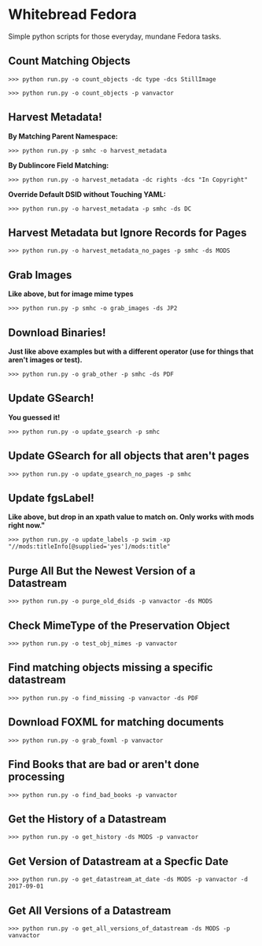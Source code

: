 # Whitebread Fedora

Simple python scripts for those everyday, mundane Fedora tasks.

## Count Matching Objects

```
>>> python run.py -o count_objects -dc type -dcs StillImage
```

```
>>> python run.py -o count_objects -p vanvactor
```

## Harvest Metadata!

**By Matching Parent Namespace:**
```
>>> python run.py -p smhc -o harvest_metadata
```

**By Dublincore Field Matching:**

```
>>> python run.py -o harvest_metadata -dc rights -dcs "In Copyright"
```

**Override Default DSID without Touching YAML:**

```
>>> python run.py -o harvest_metadata -p smhc -ds DC
```

## Harvest Metadata but Ignore Records for Pages

```
>>> python run.py -o harvest_metadata_no_pages -p smhc -ds MODS
```

## Grab Images

**Like above, but for image mime types**
```
>>> python run.py -p smhc -o grab_images -ds JP2
```

## Download Binaries!

**Just like above examples but with a different operator (use for things that aren't images or test).**

```
>>> python run.py -o grab_other -p smhc -ds PDF
```

## Update GSearch!

**You guessed it!**

```
>>> python run.py -o update_gsearch -p smhc
```

## Update GSearch for all objects that aren't pages

```
>>> python run.py -o update_gsearch_no_pages -p smhc
```

## Update fgsLabel!

**Like above, but drop in an xpath value to match on. Only works with mods right now."**

```
>>> python run.py -o update_labels -p swim -xp "//mods:titleInfo[@supplied='yes']/mods:title"
```

## Purge All But the Newest Version of a Datastream

```
>>> python run.py -o purge_old_dsids -p vanvactor -ds MODS
```

## Check MimeType of the Preservation Object

```
>>> python run.py -o test_obj_mimes -p vanvactor
```

## Find matching objects missing a specific datastream

```
>>> python run.py -o find_missing -p vanvactor -ds PDF
```

## Download FOXML for matching documents

```
>>> python run.py -o grab_foxml -p vanvactor
```

## Find Books that are bad or aren't done processing

```
>>> python run.py -o find_bad_books -p vanvactor
```

## Get the History of a Datastream

```
>>> python run.py -o get_history -ds MODS -p vanvactor
```

## Get Version of Datastream at a Specfic Date

```
>>> python run.py -o get_datastream_at_date -ds MODS -p vanvactor -d 2017-09-01
```

## Get All Versions of a Datastream

```
>>> python run.py -o get_all_versions_of_datastream -ds MODS -p vanvactor
```